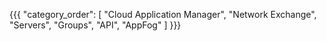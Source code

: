 {{{
  "category_order": [
    "Cloud Application Manager",
    "Network Exchange",
    "Servers",
    "Groups",
    "API",
    "AppFog"
  ]
}}}
